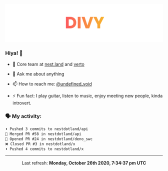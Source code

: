 
![](https://github.com/divy-work/divy-work/raw/master/assets/divy.png)

### Hiya! 👋

- 🔭 Core team at [nest.land](https://github.com/nestdotland/nest.land) and [verto](https://github.com/useverto/verto)

- 💬 Ask me about anything

- 📫 How to reach me: [@undefined_void](https://instagram.com/divy.exe)

- ⚡ Fun fact: I play guitar, listen to music, enjoy meeting new people, kinda introvert.

### 🗣 My activity:

```
⬆️ Pushed 3 commits to nestdotland/api
🎉 Merged PR #58 in nestdotland/api
💪 Opened PR #24 in nestdotland/deno_swc
❌ Closed PR #3 in nestdotland/x
⬆️ Pushed 4 commits to nestdotland/x
```

------------
<p align="center">Last refresh: <b>Monday, October 26th 2020, 7:34:37 pm UTC</b></p>
